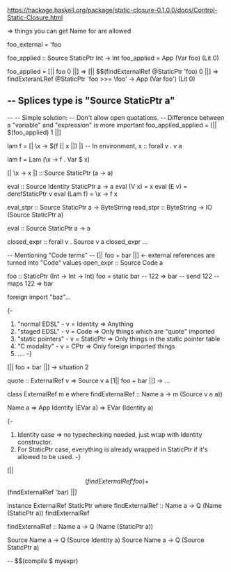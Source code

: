 https://hackage.haskell.org/package/static-closure-0.1.0.0/docs/Control-Static-Closure.html

=> things you can get Name for are allowed

foo_external = 'foo


foo_applied :: Source StaticPtr Int -> Int
foo_applied = App (Var foo) (Lit 0)

foo_applied = [|| foo 0 ||] => [|| $$(findExternalRef @StaticPtr 'foo) 0 ||] => findExteranLRef @StaticPtr 'foo >>= \foo' -> App (Var foo') (Lit 0)



-- Splices type is "Source StaticPtr a"
--
--
-- Simple solution:
--    Don't allow open quotations.
--    Difference between a "variable" and "expression" is more important
foo_applied_applied = [|| $(foo_applied) 1 ||]

lam f = [| \x -> $(f [| x |]) |] -- In environment, x :: forall v . v a

lam f = Lam (\x -> f . Var $ x)



[| \x -> x |] :: Source StaticPtr (a -> a)

eval :: Source Identity StaticPtr a -> a
eval (V x) = x
eval (E v) = derefStaticPtr v
eval (Lam f) = \x -> f x


eval_stpr :: Source StaticPtr a -> ByteString
read_stpr :: ByteString -> IO (Source StaticPtr a)

eval :: Source StaticPtr a -> a



closed_expr :: forall v . Source v a
closed_expr ...


-- Mentioning "Code terms"
-- [|| foo + bar ||] <- external references are turned into "Code" values
open_expr :: Source Code a

foo :: StaticPtr (Int -> Int -> Int)
foo = static bar -- 122 => bar
-- send 122
-- maps 122 => bar

foreign import "baz"...

{-
1. "normal EDSL" - v = Identity      => Anything
2. "staged EDSL" - v  = Code         => Only things which are "quote" imported
3. "static pointers" - v = StaticPtr => Only things in the static pointer table
4. "C modality"      -  v = CPtr     => Only foreign imported things
5. ....
-}



[|| foo + bar ||] -> situation 2

quote :: ExternalRef v => Source v a
[1|| foo + bar ||] -> ...

class ExternalRef m e where
  findExternalRef :: Name a -> m (Source v e a))

Name a => App Identity (EVar a) => EVar (Identity a)

{-
1. Identity case => no typechecking needed, just wrap with Identity constructor.
2. For StaticPtr case, everything is already wrapped in StaticPtr if it's allowed to
be used.
-}



[|| $$(findExternalRef 'foo) + $$(findExternalRef 'bar) ||]

instance ExternalRef StaticPtr where
  findExternalRef :: Name a -> Q (Name (StaticPtr a))
  findExternalRef

  findExternalRef :: Name a -> Q (Name (StaticPtr a))



Source Name a -> Q (Source Identity a)
Source Name a -> Q (Source StaticPtr a)

-- $$(compile $ myexpr)



